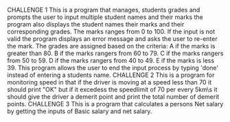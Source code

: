 CHALLENGE 1
This is a program that manages, students grades and prompts the user to input multiple student names and their marks the program also displays the student names their marks and their corresponding grades.
The marks ranges from 0 to 100. If the input is not valid the program displays an error message and asks the user to re-enter the mark.
The grades are assigned based on the criteria:
A if the marks is greater than 80.
B if the marks rangers from 60 to 79.
C if the marks rangers from 50 to 59.
D if the marks rangers from 40 to 49.
E if the marks is less 39.
This program allows the user to end the input process by typing 'done' instead of entering a students name.
CHALLENGE 2
This is a program for monitoring speed in that if the driver is moving at a speed less than 70 it should print "OK" but if it excedess the speedlimit of 70 per every 5km\s it should give the driver a demerit point and print the total number of demerit points.
CHALLENGE 3
This is a program that calculates a persons Net salary by getting the inputs of Basic salary and net salary.